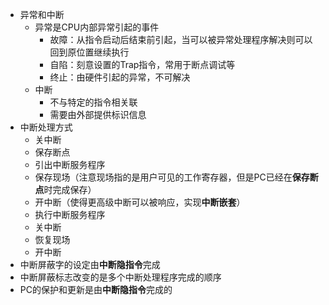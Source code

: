 - 异常和中断
	- 异常是CPU内部异常引起的事件
		- 故障：从指令启动后结束前引起，当可以被异常处理程序解决则可以回到原位置继续执行
		- 自陷：刻意设置的Trap指令，常用于断点调试等
		- 终止：由硬件引起的异常，不可解决
	- 中断
		- 不与特定的指令相关联
		- 需要由外部提供标识信息
- 中断处理方式
	- 关中断
	- 保存断点
	- 引出中断服务程序
	- 保存现场（注意现场指的是用户可见的工作寄存器，但是PC已经在**保存断点**时完成保存）
	- 开中断（使得更高级中断可以被响应，实现**中断嵌套**）
	- 执行中断服务程序
	- 关中断
	- 恢复现场
	- 开中断
- 中断屏蔽字的设定由**中断隐指令**完成
- 中断屏蔽标志改变的是多个中断处理程序完成的顺序
- PC的保护和更新是由**中断隐指令**完成的